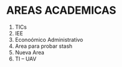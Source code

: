 # AREAS ACADEMICAS

1. TICs
2. IEE
3. Econoómico Administrativo
4. Area para probar stash
5. Nueva Area
4. TI – UAV 
